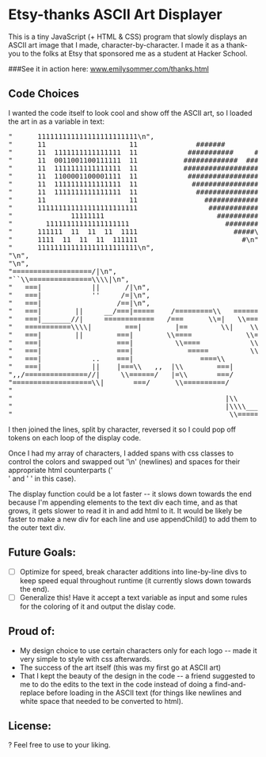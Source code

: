 Etsy-thanks ASCII Art Displayer
================================

This is a tiny JavaScript (+ HTML & CSS) program that slowly displays an ASCII art image that I made, character-by-character. I made it as a thank-you to the folks at Etsy that sponsored me as a student at Hacker School.

###See it in action here:
www.emilysommer.com/thanks.html

Code Choices
------------

I wanted the code itself to look cool and show off the ASCII art, so I loaded the art in as a variable in text:
<pre>
"      111111111111111111111111\n",
"      11                    11              #######         #######\n",
"      11  1111111111111111  11            ###########     ###########\n",
"      11  0011001100111111  11           #############  ##############\n",
"      11  1111111111111111  11           #############################\n",
"      11  1100001100001111  11            ###########################\n",
"      11  1111111111111111  11             #########################\n",
"      11  1111111111111111  11              #######################\n",
"      11                    11                ###################\n",
"      111111111111111111111111                 #################\n",
"              11111111                           #############\n",
"        11111111111111111111                       #########\n",
"      111111  11  11  11  1111                       #####\n",
"      1111  11  11  11  111111                         #\n",
"      111111111111111111111111\n",
"\n",
"\n",
"===================/|\n",
"``\\===============\\\\|\n",
"   ===|            ||      /|\n",
"   ===|            ''     /=|\n",
"   ===|                  /==|\n",
"   ===|        ||     __/===|=====    /=========\\   =========     =========\n",
"   ===|_______//|     ============   /===      \\=|   \\====/        \\====/\n",
"   ===========\\\\|        ===|        |==        \\|    \\===\\         \\==/\n",
"   ===|        ||        ===|        \\====             \\===\\         =/\n",
"   ===|                  ===|          \\====            \\===\\       =/\n",
"   ===|                  ===|             =====          \\===\\     =/\n",
"   ===|            ..    ===|                ====\\        \\===\\   =/\n",
"   ===|            ||    |===\\   ,,  |\\        ===|        \\===\\ =/\n",
",,/===============//|     \\======/   |=\\       ===/         \\====/\n",
"===================\\|       ===/      \\==========/           \\==/\n",
"                                                              //\n",
"                                                   |\\        //\n",
"                                                   |\\\\______//\n",
"                                                    \\=======/\n"
</pre>

I then joined the lines, split by character, reversed it so I could pop off tokens on each loop of the display code.

Once I had my array of characters, I added spans with css classes to control the colors and swapped out '\n' (newlines) and spaces for their appropriate html counterparts ('<br>' and '&nbsp;' in this case).

The display function could be a lot faster -- it slows down towards the end because I'm appending elements to the text div each time, and as that grows, it gets slower to read it in and add html to it. It would be likely be faster to make a new div for each line and use appendChild() to add them to the outer text div.

Future Goals:
--------------
- [ ] Optimize for speed, break character additions into line-by-line divs to keep speed equal throughout runtime (it currently slows down towards the end).
- [ ] Generalize this! Have it accept a text variable as input and some rules for the coloring of it and output the dislay code.

Proud of:
----------
- My design choice to use certain characters only for each logo -- made it very simple to style with css afterwards.
- The success of the art itself (this was my first go at ASCII art)
- That I kept the beauty of the design in the code -- a friend suggested to me to do the edits to the text in the code instead of doing a find-and-replace before loading in the ASCII text (for things like newlines and white space that needed to be converted to html).

License:
---------
? Feel free to use to your liking.
